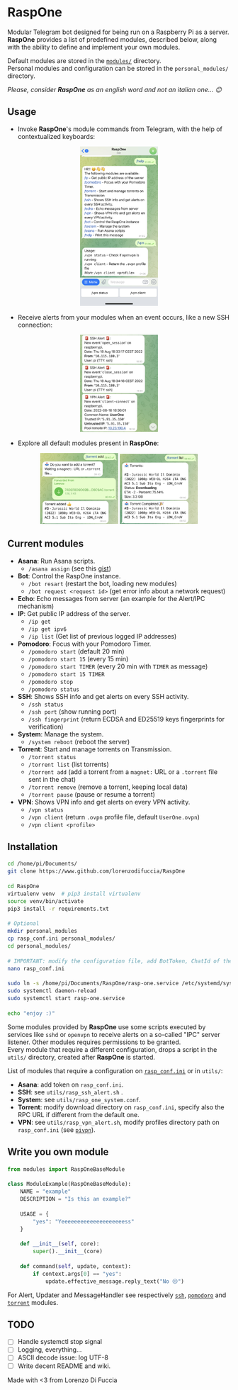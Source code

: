 # RaspOne
Modular Telegram bot designed for being run on a Raspberry Pi as a server.  
**RaspOne** provides a list of predefined modules, described below, along with the ability to define and implement your own modules.  

Default modules are stored in the [`modules/`](modules/) directory.  
Personal modules and configuration can be stored in the `personal_modules/` directory.  

_Please, consider **RaspOne** as an english word and not an italian one... 😊_


## Usage
- Invoke **RaspOne**'s module commands from Telegram, with the help of contextualized keyboards:  
<p align="middle"><img src="examples/hello.jpg" title="RaspOne on Telegram" width="35%" /></p>

- Receive alerts from your modules when an event occurs, like a new SSH connection:  
<p align="middle"><img src="examples/alerts.jpg" title="VPN and SSH alerts" width="35%" /> </p>

- Explore all default modules present in **RaspOne**:
<p align="middle">
  <img src="examples/torrent1.jpg" title="Torrents" width="35%" />
  <img src="examples/torrent2.jpg" title="Torrents and alert" width="35%" /> 
</p>


## Current modules
- **Asana**: Run Asana scripts.
  - `/asana assign` (see this [gist](https://gist.github.com/lorenzodifuccia/a83b204e4c9020e0b38ba30257be6d84))
- **Bot**: Control the RaspOne instance.
  - `/bot resart` (restart the bot, loading new modules)
  - `/bot request <request id>` (get error info about a network request)
- **Echo**: Echo messages from server (an example for the Alert/IPC mechanism)
- **IP**: Get public IP address of the server.
  - `/ip get` 
  - `/ip get ipv6`
  - `/ip list` (Get list of previous logged IP addresses)
- **Pomodoro**: Focus with your Pomodoro Timer.
  - `/pomodoro start` (default 20 min)
  - `/pomodoro start 15` (every 15 min)
  - `/pomodoro start TIMER` (every 20 min with `TIMER` as message)
  - `/pomodoro start 15 TIMER`
  - `/pomodoro stop`
  - `/pomodoro status`
- **SSH**: Shows SSH info and get alerts on every SSH activity.
  - `/ssh status`
  - `/ssh port` (show running port)
  - `/ssh fingerprint` (return ECDSA and ED25519 keys fingerprints for verification)
- **System**: Manage the system.
  - `/system reboot` (reboot the server)
- **Torrent**: Start and manage torrents on Transmission.
  - `/torrent status`
  - `/torrent list` (list torrents)
  - `/torrent add` (add a torrent from a `magnet:` URL or a `.torrent` file sent in the chat)
  - `/torrent remove` (remove a torrent, keeping local data)
  - `/torrent pause` (pause or resume a torrent)
- **VPN**: Shows VPN info and get alerts on every VPN activity.
  - `/vpn status`
  - `/vpn client` (return `.ovpn` profile file, default `UserOne.ovpn`)
  - `/vpn client <profile>`


## Installation
```bash
cd /home/pi/Documents/
git clone https://www.github.com/lorenzodifuccia/RaspOne

cd RaspOne
virtualenv venv  # pip3 install virtualenv
source venv/bin/activate
pip3 install -r requirements.txt

# Optional
mkdir personal_modules
cp rasp_conf.ini personal_modules/
cd personal_modules/

# IMPORTANT: modify the configuration file, add BotToken, ChatId of the user, etc.
nano rasp_conf.ini

sudo ln -s /home/pi/Documents/RaspOne/rasp-one.service /etc/systemd/system/
sudo systemctl daemon-reload
sudo systemctl start rasp-one.service

echo "enjoy :)"
```

Some modules provided by **RaspOne** use some scripts executed by services like `sshd` or `openvpn` to receive alerts on a so-called "IPC" server listener.
Other modules requires permissions to be granted.  
Every module that require a different configuration, drops a script in the `utils/` directory, created after **RaspOne** is started.  

List of modules that require a configuration on [`rasp_conf.ini`](rasp_conf.ini) or in `utils/`:
- **Asana**: add token on `rasp_conf.ini`.
- **SSH**: see `utils/rasp_ssh_alert.sh` .
- **System**: see `utils/rasp_one_system.conf`.
- **Torrent**: modify download directory on `rasp_conf.ini`, specify also the RPC URL if different from the default one.
- **VPN**: see `utils/rasp_vpn_alert.sh`, modify profiles directory path on `rasp_conf.ini` (see [`pivpn`](https://www.pivpn.io/)).


## Write you own module
```python
from modules import RaspOneBaseModule

class ModuleExample(RaspOneBaseModule):
    NAME = "example"
    DESCRIPTION = "Is this an example?"

    USAGE = {
        "yes": "Yeeeeeeeeeeeeeeeeeeeess"
    }

    def __init__(self, core):
        super().__init__(core)

    def command(self, update, context):
        if context.args[0] == "yes":
            update.effective_message.reply_text("No 😒")
```

For Alert, Updater and MessageHandler see respectively [`ssh`](modules/ssh.py), [`pomodoro`](modules/pomodoro.py) and [`torrent`](modules/torrent.py) modules.

## TODO
- [ ] Handle systemctl stop signal
- [ ] Logging, everything...
- [ ] ASCII decode issue: log UTF-8
- [ ] Write decent README and wiki.

Made with <3 from Lorenzo Di Fuccia
